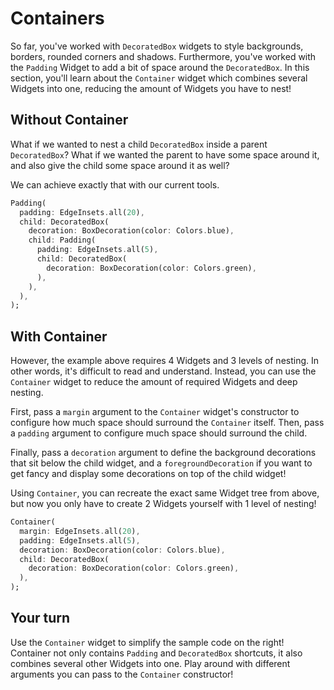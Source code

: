 # Containers

So far, you've worked with `DecoratedBox` widgets to style backgrounds, borders,
rounded corners and shadows. Furthermore, you've worked with the `Padding` 
Widget to add a bit of space around the `DecoratedBox`. In this section, you'll 
learn about the `Container` widget which combines several Widgets into one,
reducing the amount of Widgets you have to nest!

## Without Container

What if we wanted to nest a child `DecoratedBox` inside a parent `DecoratedBox`?
What if we wanted the parent to have some space around it, and also give the
child some space around it as well?

We can achieve exactly that with our current tools.

```dart
Padding(
  padding: EdgeInsets.all(20),
  child: DecoratedBox(
    decoration: BoxDecoration(color: Colors.blue),
    child: Padding(
      padding: EdgeInsets.all(5),
      child: DecoratedBox(
        decoration: BoxDecoration(color: Colors.green),
      ),
    ),
  ),
);
```

## With Container

However, the example above requires 4 Widgets and 3 levels of nesting. In other
words, it's difficult to read and understand. Instead, you can use the
`Container` widget to reduce the amount of required Widgets and deep nesting.

First, pass a `margin` argument to the `Container` widget's constructor to
configure how much space should surround the `Container` itself. Then, pass a
`padding` argument to configure much space should surround the child.

Finally, pass a `decoration` argument to define the background decorations that
sit below the child widget, and a `foregroundDecoration` if you want to get
fancy and display some decorations on top of the child widget!

Using `Container`, you can recreate the exact same Widget tree from above, but
now you only have to create 2 Widgets yourself with 1 level of nesting!

```dart
Container(
  margin: EdgeInsets.all(20),
  padding: EdgeInsets.all(5),
  decoration: BoxDecoration(color: Colors.blue),
  child: DecoratedBox(
    decoration: BoxDecoration(color: Colors.green),
  ),
);
```

## Your turn

Use the `Container` widget to simplify the sample code on the right!
Container not only contains `Padding` and `DecoratedBox` shortcuts, it also
combines several other Widgets into one. Play around with different arguments
you can pass to the `Container` constructor!
